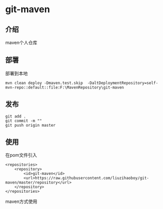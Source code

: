 # git-maven
## 介绍
maven个人仓库
## 部署
部署到本地
```
mvn clean deploy -Dmaven.test.skip  -DaltDeploymentRepository=self-mvn-repo::default::file:F:\MavenRepository\git-maven
```
## 发布
```
git add .
git commit -m ""
git push origin master
```
## 使用
在pom文件引入
```
<repositories>
    <repository>
        <id>git-maven</id>
        <url>https://raw.githubusercontent.com/liuzihaoboy/git-maven/master/repository</url>
    </repository>
</repositories>
```
maven方式使用
